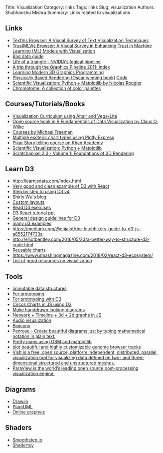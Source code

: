 Title: Visualization
Category: links
Tags: links
Slug: visualization
Authors: Shubhanshu Mishra
Summary: Links related to visualizations


## Links

* [TextVis Browser: A Visual Survey of Text Visualization Techniques](https://textvis.lnu.se/)
* [TrustMLVis Browser: A Visual Survey in Enhancing Trust in Machine Learning (ML) Models with Visualization](https://trustmlvis.lnu.se/)
* [Bad data guide](https://github.com/Quartz/bad-data-guide)
* [Life of a triangle - NVIDIA's logical pipeline](https://developer.nvidia.com/content/life-triangle-nvidias-logical-pipeline)
* [A trip through the Graphics Pipeline 2011: Index](https://fgiesen.wordpress.com/2011/07/09/a-trip-through-the-graphics-pipeline-2011-index/)
* [Learning Modern 3D Graphics Programming](https://paroj.github.io/gltut/)
* [Physically Based Rendering (Oscar winning book)](https://www.pbrt.org/) [Code](https://github.com/mmp/pbrt-v4)
* [Scientific Visualization: Python + Matplotlib by Nicolas Rougier](https://hal.inria.fr/hal-03427242)
* [Chromotome: A collection of color palettes](https://kgolid.github.io/chromotome-site/)

## Courses/Tutorials/Books

* [Visualization Curriculum using Altair and Vega-Lite](https://github.com/uwdata/visualization-curriculum)
* [Open source book in R Fundamentals of Data Visualization by Claus O. Wilke](https://serialmentor.com/dataviz/)
* [Courses by Michael Freeman](http://mfviz.com/)
* [Multiple esoteric chart types using Plotly Express](https://nicolas.kruchten.com/semiology_of_graphics/)
* [Pixar Story telling course on Khan Academy](https://www.khanacademy.org/computing/pixar/storytelling)
* [Scientific Visualization: Python + Matplotlib](https://github.com/rougier/scientific-visualization-book)
* [Scratchapixel 2.0 - Volume 1: Foundations of 3D Rendering](https://www.scratchapixel.com/index.php)

## Learn D3

* http://learnjsdata.com/index.html
* [Very good and clean example of D3 with React](http://bl.ocks.org/sxywu/fcef0e6dac231ef2e54b)
* [Step by step to using D3 v4](http://d3indepth.com/)
* [Shirly Wu's blog](https://medium.com/@sxywu/on-d3-react-and-a-little-bit-of-flux-88a226f328f3)
* [Custom layouts](https://medium.com/@sxywu/understanding-the-force-ef1237017d5)
* [Read D3 exercises](http://mfviz.com/react-d3/)
* [D3 React tutorial ppt](http://slides.com/shirleywu/deck-11)
* [General design guidelines for D3](http://slides.com/shirleywu/deck-10)
* [many d3 examples](https://d3-discovery.net/)
* https://medium.com/@enjalot/the-hitchhikers-guide-to-d3-js-a8552174733a
* http://elliotbentley.com/2016/05/23/a-better-way-to-structure-d3-code.html
* [Reusable charts](https://bl.ocks.org/nstrayer/37a503dd1db369a8f7e3ce21757e19ee)
* https://www.smashingmagazine.com/2018/02/react-d3-ecosystem/
* [List of good resources on visualization](https://github.com/datavis-tech/awesome-dataviz-education)

## Tools

* [Immutable data structures](http://facebook.github.io/immutable-js/)
* [For prototyping](https://runkit.com/home)
* [For prototyping with D3](https://beta.observablehq.com)
* [Circos Charts in JS using D3](https://github.com/nicgirault/circosJS)
* [Make handdrawn looking diagrams](https://excalidraw.com/)
* [Network + Timeline + 3d + 2d graphs in JS](https://visjs.org/)
* [Audio visualization](https://meyda.js.org/)
* [Bioicons](https://bioicons.com/)
* [Penrose - Create beautiful diagrams just by typing mathematical notation in plain text.](https://github.com/penrose/penrose)
* [Pretty maps using OSM and matplotlib](https://github.com/marceloprates/prettymaps)
* [plot beautiful and highly customizable genome browser tracks](https://github.com/deeptools/pyGenomeTracks)
* [VisIt is a free, open source, platform independent, distributed, parallel, visualization tool for visualizing data defined on two- and three-dimensional structured and unstructured meshes. ](https://visit-dav.github.io/visit-website/)
* [ParaView is the world’s leading open source post-processing visualization engine.](https://www.paraview.org/)

## Diagrams

* [Draw.io](https://draw.io)
* [PlantUML](https://plantuml.com/)
* [Online graphviz](https://dreampuf.github.io/GraphvizOnline/#)

## Shaders

* [Smoothstep.io](https://docs.smoothstep.io/tutorial/)
* [Shadertoy](https://www.shadertoy.com/)



